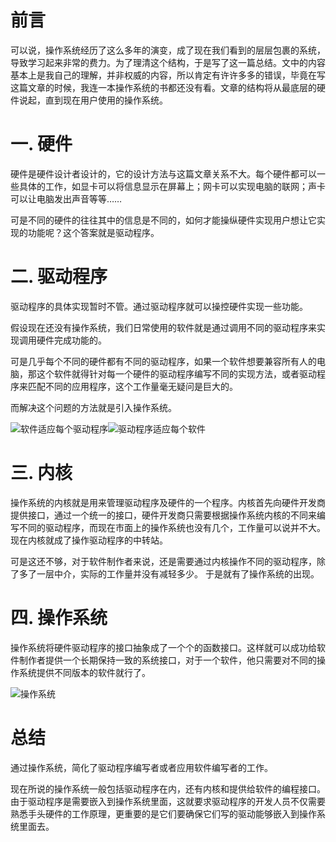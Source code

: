 # 前言
可以说，操作系统经历了这么多年的演变，成了现在我们看到的层层包裹的系统，导致学习起来非常的费力。为了理清这个结构，于是写了这一篇总结。文中的内容基本上是我自己的理解，并非权威的内容，所以肯定有许许多多的错误，毕竟在写这篇文章的时候，我连一本操作系统的书都还没有看。文章的结构将从最底层的硬件说起，直到现在用户使用的操作系统。

# 一. 硬件
硬件是硬件设计者设计的，它的设计方法与这篇文章关系不大。每个硬件都可以一些具体的工作，如显卡可以将信息显示在屏幕上；网卡可以实现电脑的联网；声卡可以让电脑发出声音等等……

可是不同的硬件的往往其中的信息是不同的，如何才能操纵硬件实现用户想让它实现的功能呢？这个答案就是驱动程序。

# 二. 驱动程序
驱动程序的具体实现暂时不管。通过驱动程序就可以操控硬件实现一些功能。

假设现在还没有操作系统，我们日常使用的软件就是通过调用不同的驱动程序来实现调用硬件完成功能的。

可是几乎每个不同的硬件都有不同的驱动程序，如果一个软件想要兼容所有人的电脑，那这个软件就得针对每一个硬件的驱动程序编写不同的实现方法，或者驱动程序来匹配不同的应用程序，这个工作量毫无疑问是巨大的。

而解决这个问题的方法就是引入操作系统。

![软件适应每个驱动程序](https://user-images.githubusercontent.com/91216205/185748847-1e6175f8-f91e-4b1e-b0ea-b72de33a43dd.png)![驱动程序适应每个软件](https://user-images.githubusercontent.com/91216205/185748862-cb7bd146-daeb-4698-8bf5-a4beef6e453e.png)

# 三. 内核
操作系统的内核就是用来管理驱动程序及硬件的一个程序。内核首先向硬件开发商提供接口，通过一个统一的接口，硬件开发商只需要根据操作系统内核的不同来编写不同的驱动程序，而现在市面上的操作系统也没有几个，工作量可以说并不大。现在内核就成了操作驱动程序的中转站。

可是这还不够，对于软件制作者来说，还是需要通过内核操作不同的驱动程序，除了多了一层中介，实际的工作量并没有减轻多少。
于是就有了操作系统的出现。

# 四. 操作系统
操作系统将硬件驱动程序的接口抽象成了一个个的函数接口。这样就可以成功给软件制作者提供一个长期保持一致的系统接口，对于一个软件，他只需要对不同的操作系统提供不同版本的软件就行了。

![操作系统](https://user-images.githubusercontent.com/91216205/185748887-432136c8-de3a-42f2-9cce-38404102075c.png)

# 总结
通过操作系统，简化了驱动程序编写者或者应用软件编写者的工作。

现在所说的操作系统一般包括驱动程序在内，还有内核和提供给软件的编程接口。由于驱动程序是需要嵌入到操作系统里面，这就要求驱动程序的开发人员不仅需要熟悉手头硬件的工作原理，更重要的是它们要确保它们写的驱动能够嵌入到操作系统里面去。